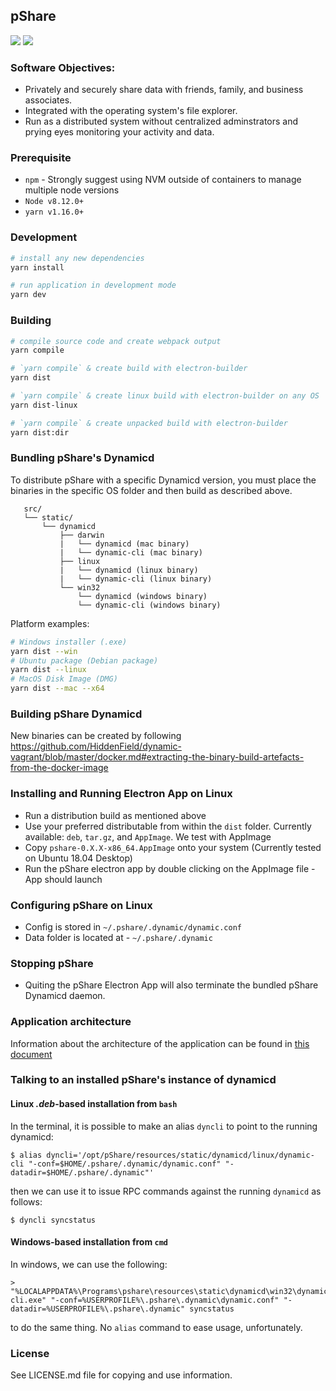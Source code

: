 ## pShare
[![](https://snyk.io/test/github/duality-solutions/pShare/badge.svg?targetFile=package.json)](https://snyk.io/test/github/duality-solutions/pShare?targetFile=package.json) [![](https://travis-ci.org/duality-solutions/pShare.svg?branch=master)](https://travis-ci.org/duality-solutions/pShare.svg?branch=master)

### Software Objectives:
- Privately and securely share data with friends, family, and business associates.
- Integrated with the operating system's file explorer.  
- Run as a distributed system without centralized adminstrators and prying eyes monitoring your activity and data.

### Prerequisite

* `npm` - Strongly suggest using NVM outside of containers to manage multiple node versions
* `Node v8.12.0+`
* `yarn v1.16.0+`

### Development

```bash
# install any new dependencies
yarn install

# run application in development mode
yarn dev
```

### Building

```bash
# compile source code and create webpack output
yarn compile

# `yarn compile` & create build with electron-builder
yarn dist

# `yarn compile` & create linux build with electron-builder on any OS
yarn dist-linux

# `yarn compile` & create unpacked build with electron-builder
yarn dist:dir
```

### Bundling pShare's Dynamicd

To distribute pShare with a specific Dynamicd version, you must place the binaries in the specific OS folder and then build as described above.

```
   src/
   └── static/
       └── dynamicd
           ├── darwin
           |   └── dynamicd (mac binary)
           |   └── dynamic-cli (mac binary)
           ├── linux
           |   └── dynamicd (linux binary)
           |   └── dynamic-cli (linux binary)
           └── win32
               └── dynamicd (windows binary)
               └── dynamic-cli (windows binary)

```

Platform examples:
```bash
# Windows installer (.exe)
yarn dist --win
# Ubuntu package (Debian package)
yarn dist --linux
# MacOS Disk Image (DMG)
yarn dist --mac --x64
```

### Building pShare Dynamicd

New binaries can be created by following https://github.com/HiddenField/dynamic-vagrant/blob/master/docker.md#extracting-the-binary-build-artefacts-from-the-docker-image

### Installing and Running Electron App on Linux

* Run a distribution build as mentioned above
* Use your preferred distributable from within the `dist` folder. Currently available: `deb`, `tar.gz`, and `AppImage`. We test with AppImage
* Copy `pshare-0.X.X-x86_64.AppImage` onto your system (Currently tested on Ubuntu 18.04 Desktop)
* Run the pShare electron app by double clicking on the AppImage file - App should launch

### Configuring pShare on Linux

* Config is stored in `~/.pshare/.dynamic/dynamic.conf`
* Data folder is located at - `~/.pshare/.dynamic`

### Stopping pShare

* Quiting the pShare Electron App will also terminate the bundled pShare Dynamicd daemon.

### Application architecture

Information about the architecture of the application can be found in [this document](documentation/electron-redux-architecture.md)

### Talking to an installed pShare's instance of dynamicd

#### Linux *.deb*-based installation from `bash`

In the terminal, it is possible to make an alias `dyncli` to point to the running dynamicd:

```shell
$ alias dyncli='/opt/pShare/resources/static/dynamicd/linux/dynamic-cli "-conf=$HOME/.pshare/.dynamic/dynamic.conf" "-datadir=$HOME/.pshare/.dynamic"'
```

then we can use it to issue RPC commands against the running `dynamicd` as follows:

```shell
$ dyncli syncstatus
```

#### Windows-based installation from `cmd`

In windows, we can use the following:

```shell
> "%LOCALAPPDATA%\Programs\pshare\resources\static\dynamicd\win32\dynamic-cli.exe" "-conf=%USERPROFILE%\.pshare\.dynamic\dynamic.conf" "-datadir=%USERPROFILE%\.pshare\.dynamic" syncstatus
```

to do the same thing. No `alias` command to ease usage, unfortunately.

### License

See LICENSE.md file for copying and use information.